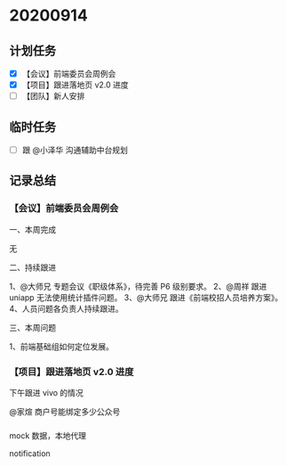 # 20200914

## 计划任务

- [x] 【会议】前端委员会周例会
- [x] 【项目】跟进落地页 v2.0 进度
- [ ] 【团队】新人安排

## 临时任务

- [ ] 跟 @小泽华 沟通辅助中台规划

## 记录总结

### 【会议】前端委员会周例会

一、本周完成

无

二、持续跟进

1、@大师兄 专题会议《职级体系》，待完善 P6 级别要求。
2、@周祥 跟进 uniapp 无法使用统计插件问题。
3、@大师兄 跟进《前端校招人员培养方案》。
4、人员问题各负责人持续跟进。

三、本周问题

1、前端基础组如何定位发展。

### 【项目】跟进落地页 v2.0 进度

下午跟进 vivo 的情况

@家煊 商户号能绑定多少公众号

###

mock 数据，本地代理

notification
